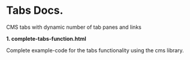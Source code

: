 # Tabs Docs.

CMS tabs with dynamic number of tab panes and links

**1. complete-tabs-function.html**

Complete example-code for the tabs functionality using the cms library.